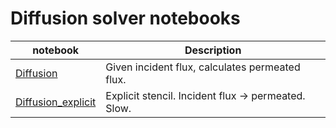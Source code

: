 # Diffusion solver notebooks

| notebook                                         | Description                                         |
| ------------------------------------------------ | --------------------------------------------------- |
| [Diffusion](./Diffusion.ipynb)                   | Given incident flux, calculates permeated flux.     |
| [Diffusion_explicit](./Diffusion_explicit.ipynb) | Explicit stencil. Incident flux -> permeated. Slow. |

